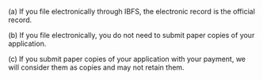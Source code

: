(a) If you file electronically through IBFS, the electronic record is the official record.

(b) If you file electronically, you do not need to submit paper copies of your application.

(c) If you submit paper copies of your application with your payment, we will consider them as copies and may not retain them.


